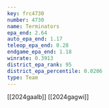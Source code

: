 ```yaml
---
key: frc4730
number: 4730
name: Terminators
epa_end: 2.64
auto_epa_end: 1.17
teleop_epa_end: 0.28
endgame_epa_end: 1.18
winrate: 0.3913
district_epa_rank: 95
district_epa_percentile: 0.0206
type: Team
---
```

[[2024gaalb]]
[[2024gagwi]]
